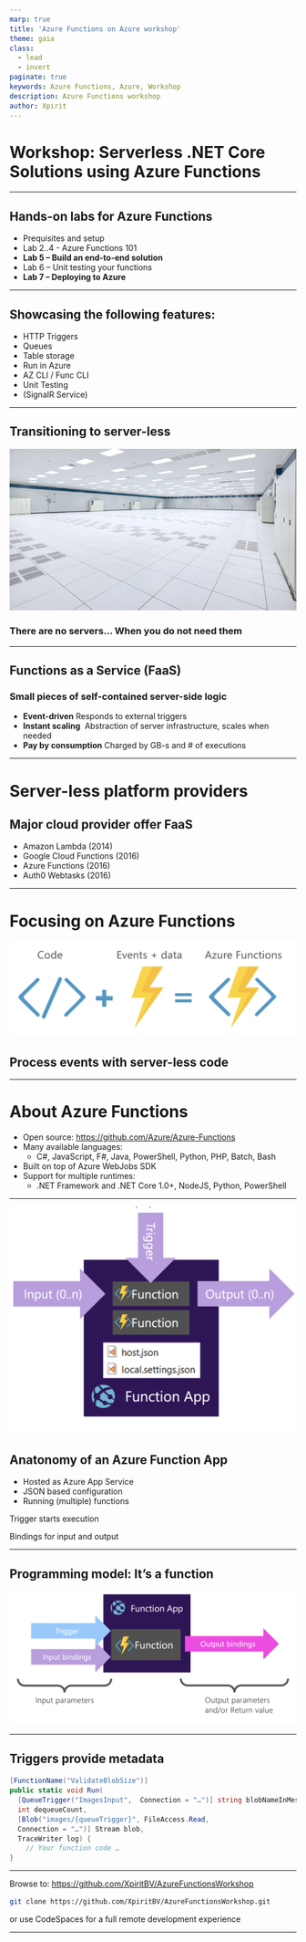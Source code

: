 ```yaml
---
marp: true
title: 'Azure Functions on Azure workshop'
theme: gaia
class: 
  - lead
  - invert
paginate: true
keywords: Azure Functions, Azure, Workshop
description: Azure Functions workshop
author: Xpirit
---
```


# <!--fit--> Workshop: Serverless .NET Core Solutions using Azure Functions


---

## Hands-on labs for Azure Functions

 * Prequisites and setup
 * Lab 2..4  - Azure Functions 101​
 * **Lab 5 – Build an end-to-end solution​**
 * Lab 6 – Unit testing your functions ​
 * **Lab 7 – Deploying to Azure**

---
## Showcasing the following features:

 * HTTP Triggers​
 * Queues​
 * Table storage
 * Run in Azure 
 * AZ CLI / Func CLI
 * Unit Testing
 * (SignalR Service​)
---

<!-- class: lead  -->
## Transitioning to server-less

![bg](assets/emptydc.png)
### There are no servers…​ When you do not need them

___
<!-- class: lead invert -->

## Functions as a Service (FaaS)​

### Small pieces of self-contained server-side logic​

- **Event-driven**​  Responds to external triggers​
- **Instant scaling** ​ Abstraction of server infrastructure​, scales when needed
- **Pay by consumption**​ Charged by GB-s and # of executions​

---
# Server-less platform providers

## Major cloud provider offer FaaS

- Amazon Lambda​ (2014)
- Google Cloud Functions (2016)
- Azure Functions (2016)
- Auth0 Webtasks​ (2016)
---
# Focusing on Azure Functions

![width:600px](assets/functionadd.png)
## Process events with server-less code


---
# About Azure Functions

- Open source: https://github.com/Azure/Azure-Functions 
- Many available languages:
  - C#, JavaScript, F#, Java, PowerShell, Python, PHP, Batch, Bash
- Built on top of Azure WebJobs SDK
- Support for multiple runtimes: 
  - .NET Framework and .NET Core 1.0+, NodeJS, Python, PowerShell

---
![bg right 100%](assets/functionapp.png)

## Anatonomy of an Azure Function App

- Hosted as Azure App Service​
- JSON based configuration​
- Running (multiple) functions​

Trigger starts execution​

Bindings for ​input and output​

___
## Programming model: It’s a function​

![width:75% height:500](assets/functionmodel.png)

---
## Triggers provide metadata

```csharp
[FunctionName("ValidateBlobSize")]
public static void Run(
  [QueueTrigger("ImagesInput",  Connection = "…")] string blobNameInMessage,
  int dequeueCount,
  [Blob("images/{queueTrigger}", FileAccess.Read, 
  Connection = "…")] Stream blob,
  TraceWriter log) { 
    // Your function code …
}
```
---

Browse to: https://github.com/XpiritBV/AzureFunctionsWorkshop​

```bash
git clone https://github.com/XpiritBV/AzureFunctionsWorkshop.git
```

or use CodeSpaces for a full remote development experience

---